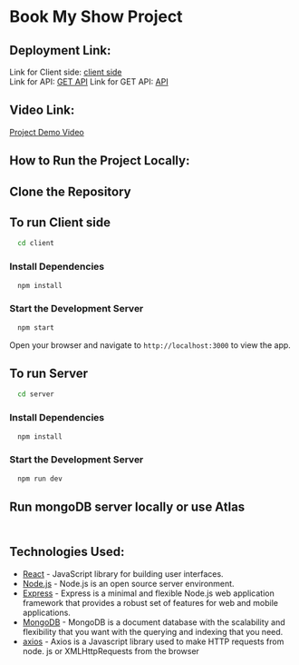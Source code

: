 # Book My Show Project

## Deployment Link:
Link for Client side: [client side](https://book-my-show-beryl-two.vercel.app/) <br>
Link for API: [GET API](https://booking-4lm3.onrender.com/) 
Link for GET API: [API](https://booking-4lm3.onrender.com/api/booking) 



## Video Link:
[Project Demo Video](https://www.youtube.com/watch?v=ca3b5NU8-Vg)


## How to Run the Project Locally:

## Clone the Repository

## To run Client side
```bash
  cd client
```
### Install Dependencies
```bash
  npm install
```
### Start the Development Server
```bash
  npm start
```
Open your browser and navigate to `http://localhost:3000` to view the app.

## To run Server 
```bash
  cd server
```
### Install Dependencies
```bash
  npm install
```
### Start the Development Server
```bash
  npm run dev
```

## Run mongoDB server locally or use Atlas <br> <br>

## Technologies Used:
- [React](https://reactjs.org/) - JavaScript library for building user interfaces.
- [Node.js](https://nodejs.org/en) - Node.js is an open source server environment.
- [Express](https://expressjs.com/) - Express is a minimal and flexible Node.js web application framework that provides a robust set of features for web and mobile applications.
- [MongoDB](https://www.mongodb.com/what-is-mongodb) - MongoDB is a document database with the scalability and flexibility that you want with the querying and indexing that you need.
- [axios](https://axios-http.com/docs/intro) - Axios is a Javascript library used to make HTTP requests from node. js or XMLHttpRequests from the browser
